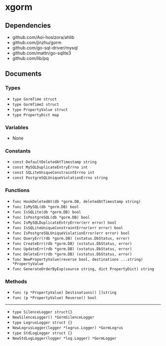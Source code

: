 # xgorm

## Dependencies

+ github.com/Aoi-hosizora/ahlib
+ github.com/jinzhu/gorm
+ github.com/go-sql-driver/mysql
+ github.com/mattn/go-sqlite3
+ github.com/lib/pq

## Documents

### Types

+ `type GormTime struct`
+ `type GormTime2 struct`
+ `type PropertyValue struct`
+ `type PropertyDict map`

### Variables

+ None

### Constants

+ `const DefaultDeletedAtTimestamp string`
+ `const MySQLDuplicateEntryErrno int`
+ `const SQLiteUniqueConstraintErrno int`
+ `const PostgreSQLUniqueViolationErrno string`

### Functions

+ `func HookDeletedAt(db *gorm.DB, deletedAtTimestamp string)`
+ `func IsMySQL(db *gorm.DB) bool`
+ `func IsSQLite(db *gorm.DB) bool`
+ `func IsPostgreSQL(db *gorm.DB) bool`
+ `func IsMySQLDuplicateEntryError(err error) bool`
+ `func IsSQLiteUniqueConstraintError(err error) bool`
+ `func IsPostgreSQLUniqueViolationError(err error) bool`
+ `func QueryErr(rdb *gorm.DB) (xstatus.DbStatus, error)`
+ `func CreateErr(rdb *gorm.DB) (xstatus.DbStatus, error)`
+ `func UpdateErr(rdb *gorm.DB) (xstatus.DbStatus, error)`
+ `func DeleteErr(rdb *gorm.DB) (xstatus.DbStatus, error)`
+ `func NewPropertyValue(reverse bool, destinations ...string) *PropertyValue`
+ `func GenerateOrderByExp(source string, dict PropertyDict) string`

### Methods

+ `func (p *PropertyValue) Destinations() []string`
+ `func (p *PropertyValue) Reverse() bool`

---

+ `type SilenceLogger struct{}`
+ `NewSilenceLogger() *GormSilenceLogger`
+ `type LogrusLogger struct {}`
+ `NewLogrusLogger(logger *logrus.Logger) *GormLogrus`
+ `type StdLogLogger struct {}`
+ `NewStdLogLogger(logger *log.Logger) *GormLogger`
